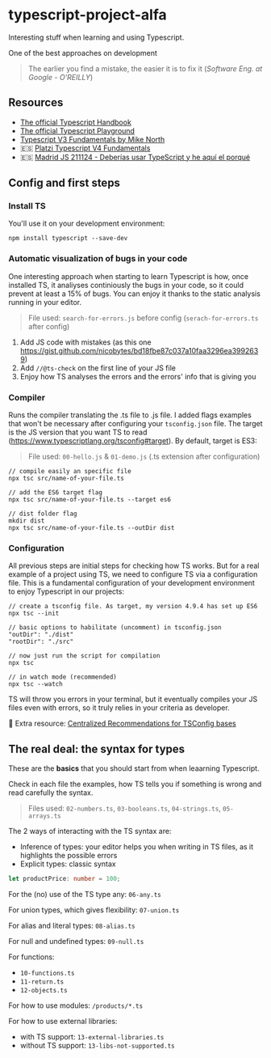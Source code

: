 # typescript-project-alfa
Interesting stuff when learning and using Typescript.

One of the best approaches on development
> The earlier you find a mistake, the easier it is to fix it (_Software Eng. at Google - O'REILLY_)

## Resources
- [The official Typescript Handbook](https://www.typescriptlang.org/docs/handbook/intro.html)
- [The official Typescript Playground](https://www.typescriptlang.org/play)
- [Typescript V3 Fundamentals by Mike North](https://www.typescript-training.com/course/fundamentals-v3)
- 🇪🇸 [Platzi Typescript V4 Fundamentals](https://platzi.com/clases/2878-typescript)
- 🇪🇸 [Madrid JS 211124 - Deberías usar TypeScript y he aquí el porqué](https://www.youtube.com/watch?v=51UpkA36gn0)

## Config and first steps
### Install TS
You'll use it on your development environment:

```
npm install typescript --save-dev
```
### Automatic visualization of bugs in your code
One interesting approach when starting to learn Typescript is how, once installed TS, it analiyses continiously the bugs in your code, so it could prevent at least a 15% of bugs. You can enjoy it thanks to the static analysis running in your editor.

> File used: `search-for-errors.js` before config (`serach-for-errors.ts` after config)

1. Add JS code with mistakes (as this one https://gist.github.com/nicobytes/bd18fbe87c037a10faa3296ea3992639)
2. Add `//@ts-check` on the first line of your JS file
3. Enjoy how TS analyses the errors and the errors' info that is giving you

### Compiler
Runs the compiler translating the .ts file to .js file. 
I added flags examples that won't be necessary after configuring your `tsconfig.json` file.
The target is the JS version that you want TS to read (https://www.typescriptlang.org/tsconfig#target). By default, target is ES3:

> File used: `00-hello.js` & `01-demo.js` (.ts extension after configuration)

```
// compile easily an specific file
npx tsc src/name-of-your-file.ts

// add the ES6 target flag
npx tsc src/name-of-your-file.ts --target es6

// dist folder flag
mkdir dist
npx tsc src/name-of-your-file.ts --outDir dist
```

### Configuration
All previous steps are initial steps for checking how TS works. But for a real example of a project using TS, we need to configure TS via a configuration file. This is a fundamental configuration of your development environment to enjoy Typescript in our projects:

```
// create a tsconfig file. As target, my version 4.9.4 has set up ES6
npx tsc --init

// basic options to habilitate (uncomment) in tsconfig.json
"outDir": "./dist"
"rootDir": "./src"

// now just run the script for compilation
npx tsc

// in watch mode (recommended)
npx tsc --watch
```

TS will throw you errors in your terminal, but it eventually compiles your JS files even with errors, so it truly relies in your criteria as developer.

🧐 Extra resource: [Centralized Recommendations for TSConfig bases](https://github.com/tsconfig/bases#centralized-recommendations-for-tsconfig-bases)


## The real deal: the syntax for types
These are the **basics** that you should start from when leaarning Typescript.

Check in each file the examples, how TS tells you if something is wrong and read carefully the syntax.

> Files used: `02-numbers.ts`, `03-booleans.ts`, `04-strings.ts`, `05-arrays.ts`

The 2 ways of interacting with the TS syntax are:
- Inference of types: your editor helps you when writing in TS files, as it highlights the possible errors
- Explicit types: classic syntax

```ts
let productPrice: number = 100;
```

For the (no) use of the TS type any: `06-any.ts`

For union types, which gives flexibility: `07-union.ts`

For alias and literal types: `08-alias.ts`

For null and undefined types: `09-null.ts`

For functions:
  - `10-functions.ts`
  - `11-return.ts`
  - `12-objects.ts`

For how to use modules: `/products/*.ts`

For how to use external libraries: 
  - with TS support: `13-external-libraries.ts`
  - without TS support: `13-libs-not-supported.ts`
